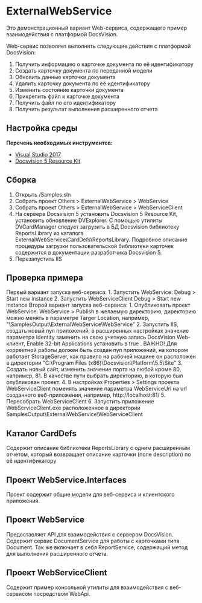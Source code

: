 ﻿# ExternalWebService

Это демонстрационный вариант Web-сервиса, содержащего пример взаимодействия с платформой DocsVision. 

Web-сервис позволяет выполнять следующие действия с платформой DocsVision:
1. Получить информацию о карточке документа по её идентификатору
2. Создать карточку документа по переданной модели
3. Обновить данные карточки документа
4. Удалить карточку документа по её идентификатору
5. Изменить состояние карточки документа
6. Прикрепить файл к карточке документа
7. Получить файл по его идентификатору
8. Получить результат выполнения расширенного отчета

## Настройка среды

**Перечень необходимых инструментов:** 
* [Visual Studio 2017](https://www.visualstudio.com)
* [Docsvision 5 Resource Kit](http://bit.ly/2qEerjr)


## Сборка

1. Открыть /Samples.sln
2. Собрать проект Others > ExternalWebService > WebService
3. Собрать проект Others > ExternalWebService > WebServiceClient
4. На сервере Docsvision 5 установить Docsvision 5 Resource Kit, установить обновление DVExplorer. С помощью утилиты DVCardManager следует загрузить 
в БД Docsvision библиотеку ReportsLibrary из каталога ExternalWebService\CardDefs\ReportsLibrary. Подробное описание процедуры загрузки пользовательской 
библиотеки карточек содержится в документации разработчика Docsvision 5.
5. Перезапустить IIS


## Проверка примера

Первый вариант запуска веб-сервиса:
	1. Запустить WebService: Debug > Start new instance
	2. Запустить WebServiceClient Debug > Start new instance
Второй вариант запуска веб-сервиса:
	1. Опубликовать проект WebService: WebService > Publish в желаемую директорию, директорию можно менять в параметре Targer Location, например, "\SamplesOutput\ExternalWebService\WebService"
	2. Запустить IIS, создать новый пул приложений, в расширенных настройках значение параметра Identity заменить на свою учетную запись DocsVision Web-клиент, Enable 32-bit Applications установить в true  . 
	ВАЖНО! Для корректной работы должен быть создан пул приложений, на котором работает StorageServer, как правило на рабочей машине он расположен в директории "C:\Program Files (x86)\Docsvision\Platform\5.5\Site\"
	3. Создать новый сайт, изменить значение порта на любой кроме 80, например, 81. В качестве пути выбрать директорию, в которую был опубликован проект.
	4. В настройках Properties > Settings проекта WebServiceClient поменять значение параметра WebServiceUrl на url созданного веб-приложения, например, http://localhost:81/
	5. Пересобрать WebServiceClient
	6. Запустить приложение WebServiceClient.exe расположенное в директории SamplesOutput\ExternalWebService\WebServiceClient

## Каталог CardDefs

Содержит описание библиотеки ReportsLibrary с одним расширенным отчетом,
который возвращает описание карточки (поле description) по её идентификатору


## Проект WebService.Interfaces

Проект содержит общие модели для веб-сервиса и клиентского приложения.

## Проект WebService

Предоставляет API для взаимодействия с сервером DocsVision. Содержит сервис DocumentService для работы с карточками типа Document.
Так же включает в себя ReportService, содержащий метод для выполнения расширенного отчета.

## Проект WebServiceClient

Содержит пример консольной утилиты для взаимодействия с веб-сервисом посредством WebApi.